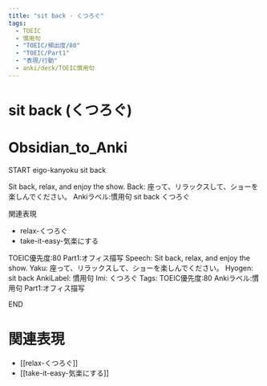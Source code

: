 ```yaml
---
title: "sit back - くつろぐ"
tags:
  - TOEIC
  - 慣用句
  - "TOEIC/頻出度/80"
  - "TOEIC/Part1"
  - "表現/行動"
  - anki/deck/TOEIC慣用句
---
```


# sit back (くつろぐ)

# Obsidian_to_Anki
START
eigo-kanyoku
sit back

Sit back, relax, and enjoy the show.
Back:
座って、リラックスして、ショーを楽しんでください。
Ankiラベル:慣用句
sit back
くつろぐ

関連表現
- relax-くつろぐ
- take-it-easy-気楽にする

TOEIC優先度:80
Part1:オフィス描写
Speech: Sit back, relax, and enjoy the show.
Yaku: 座って、リラックスして、ショーを楽しんでください。
Hyogen: sit back
AnkiLabel: 慣用句
Imi: くつろぐ
Tags: TOEIC優先度:80 Ankiラベル:慣用句 Part1:オフィス描写
<!--ID: 1751241422006-->
END

# 関連表現
- [[relax-くつろぐ]]
- [[take-it-easy-気楽にする]]
